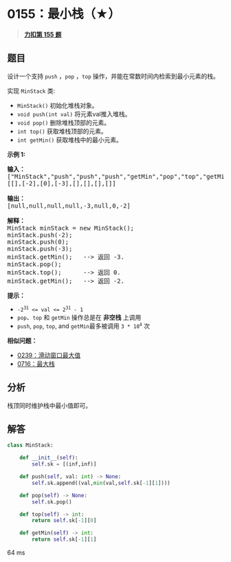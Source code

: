 # 0155：最小栈（★）


> <u>**[力扣第 155 题](https://leetcode.cn/problems/min-stack/)**</u>

## 题目

<p>设计一个支持 <code>push</code> ，<code>pop</code> ，<code>top</code> 操作，并能在常数时间内检索到最小元素的栈。</p>

<p>实现 <code>MinStack</code> 类:</p>

<ul>
<li><code>MinStack()</code> 初始化堆栈对象。</li>
<li><code>void push(int val)</code> 将元素val推入堆栈。</li>
<li><code>void pop()</code> 删除堆栈顶部的元素。</li>
<li><code>int top()</code> 获取堆栈顶部的元素。</li>
<li><code>int getMin()</code> 获取堆栈中的最小元素。</li>
</ul>



<p><strong>示例 1:</strong></p>

<pre>
<strong>输入：</strong>
["MinStack","push","push","push","getMin","pop","top","getMin"]
[[],[-2],[0],[-3],[],[],[],[]]

<strong>输出：</strong>
[null,null,null,null,-3,null,0,-2]

<strong>解释：</strong>
MinStack minStack = new MinStack();
minStack.push(-2);
minStack.push(0);
minStack.push(-3);
minStack.getMin();   --&gt; 返回 -3.
minStack.pop();
minStack.top();      --&gt; 返回 0.
minStack.getMin();   --&gt; 返回 -2.
</pre>



<p><strong>提示：</strong></p>

<ul>
<li><code>-2<sup>31</sup> &lt;= val &lt;= 2<sup>31</sup> - 1</code></li>
<li><code>pop</code>、<code>top</code> 和 <code>getMin</code> 操作总是在 <strong>非空栈</strong> 上调用</li>
<li><code>push</code>, <code>pop</code>, <code>top</code>, and <code>getMin</code>最多被调用 <code>3 * 10<sup>4</sup></code> 次</li>
</ul>


**相似问题：**
- [0239：滑动窗口最大值](/leetcode/0239)
- [0716：最大栈](/leetcode/0716)


## 分析

栈顶同时维护栈中最小值即可。

## 解答

```python
class MinStack:

    def __init__(self):
        self.sk = [(inf,inf)]

    def push(self, val: int) -> None:
        self.sk.append((val,min(val,self.sk[-1][1])))

    def pop(self) -> None:
        self.sk.pop()

    def top(self) -> int:
        return self.sk[-1][0]

    def getMin(self) -> int:
        return self.sk[-1][1]
```
64 ms


